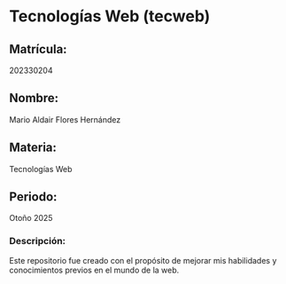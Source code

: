# Tecnologías Web (tecweb)

## Matrícula:
202330204
## Nombre:
Mario Aldair Flores Hernández
## Materia:
Tecnologías Web
## Periodo:
Otoño 2025
### Descripción:
Este repositorio fue creado con el propósito de mejorar mis habilidades y conocimientos previos en el mundo de la web.
